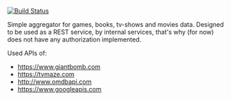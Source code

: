 [![Build Status](https://www.travis-ci.com/Katenkka/data-aggregator.svg?branch=master)](https://www.travis-ci.com/Katenkka/data-aggregator)

Simple aggregator for games, books, tv-shows and movies data. Designed to be used  as a REST service, by internal services, that's why (for now) does not have any authorization implemented. 

Used APIs of:
- https://www.giantbomb.com
- https://tvmaze.com
- http://www.omdbapi.com
- https://www.googleapis.com
